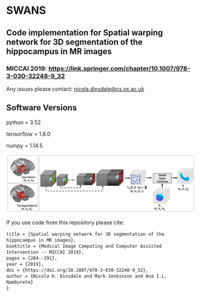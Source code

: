 # SWANS
## Code implementation for Spatial warping network for 3D segmentation of the hippocampus in MR images 

### MICCAI 2019: https://link.springer.com/chapter/10.1007/978-3-030-32248-9_32

Any issues please contact: nicola.dinsdale@cs.ox.ac.uk

Software Versions 
-----------------
python = 3.52

tensorflow = 1.8.0

numpy = 1.14.5

![GitHub Logo](/figures/network.png)

If you use code from this repository please cite:

```@InProceedings{DINSDALE2019,
title = {Spatial warping network for 3D segmentation of the hippocampus in MR images},
booktitle = {Medical Image Computing and Computer Assisted Intervention -- MICCAI 2019},
pages = {284--291},
year = {2019},
doi = {https://doi.org/10.1007/978-3-030-32248-9_32},
author = {Nicola K. Dinsdale and Mark Jenkinson and Ana I.L. Namburete}
}
